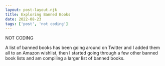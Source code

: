 ```yaml
---
layout: post-layout.njk
title: Exploring Banned Books
date: 2022-08-23
tags: ['post', 'not coding']
---
```

<!-- Excerpt Start -->
NOT CODING
<!-- Excerpt End -->

A list of banned books has been going around on Twitter and I added them all to an Amazon wishlist, then I started going through a few other banned book lists and am compiling a larger list of banned books.

